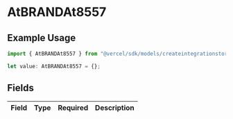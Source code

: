 # AtBRANDAt8557

## Example Usage

```typescript
import { AtBRANDAt8557 } from "@vercel/sdk/models/createintegrationstoredirectop.js";

let value: AtBRANDAt8557 = {};
```

## Fields

| Field       | Type        | Required    | Description |
| ----------- | ----------- | ----------- | ----------- |
